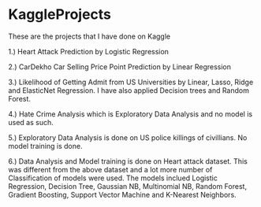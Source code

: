 # KaggleProjects
These are the projects that I have done on Kaggle

1.) Heart Attack Prediction by Logistic Regression

2.) CarDekho Car Selling Price Point Prediction by Linear Regression

3.) Likelihood of Getting Admit from US Universities by Linear, Lasso, Ridge and ElasticNet Regression. I have also applied Decision trees and Random Forest.

4.) Hate Crime Analysis which is Exploratory Data Analysis and no model is used as such.

5.) Exploratory Data Analysis is done on US police killings of civillians. No model training is done.

6.) Data Analysis and Model training is done on Heart attack dataset. This was different from the above dataset and a lot more number of Classification of models were used. The models inclued Logistic Regression, Decision Tree, Gaussian NB, Multinomial NB, Random Forest, Gradient Boosting, Support Vector Machine and K-Nearest Neighbors.
